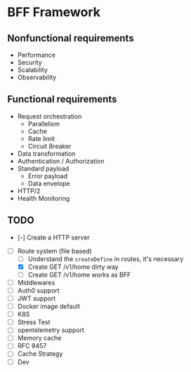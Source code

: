 # BFF Framework

## Nonfunctional requirements

- Performance
- Security
- Scalability
- Observability

## Functional requirements

- Request orchestration
  - Parallelism
  - Cache
  - Rate limit
  - Circuit Breaker
- Data transformation
- Authentication / Authorization
- Standard payload
  - Error payload
  - Data envelope
- HTTP/2
- Health Monitoring

## TODO

- [-] Create a HTTP server
- [ ] Route system (file based)
  - [ ] Understand the `createDefine` in routes, it's necessary
  - [x] Create GET /v1/home dirty way
  - [ ] Create GET /v1/home works as BFF
- [ ] Middlewares
- [ ] Auth0 support
- [ ] JWT support
- [ ] Docker image default
- [ ] K8S
- [ ] Stress Test
- [ ] opentelemetry support
- [ ] Memory cache
- [ ] RFC 9457
- [ ] Cache Strategy
- [ ] Dev
